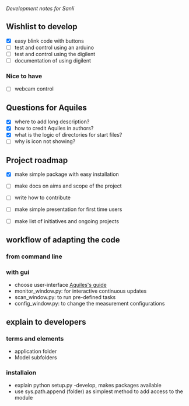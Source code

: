 _Development notes for Sanli_

## Wishlist to develop
* [x] easy blink code with buttons
* [ ] test and control using an arduino
* [ ] test and control using the digilent
* [ ] documentation of using digilent

### Nice to have
* [ ] webcam control 

## Questions for Aquiles
* [x] where to add long description?
* [x] how to credit Aquiles in authors?
* [x] what is the logic of directories for start files?
* [ ] why is icon not showing?

## Project roadmap
- [x] make simple package with easy installation
- [ ] make docs on aims and scope of the project
- [ ] write how to contribute
- [ ] make simple presentation for first time users
- [ ] make list of initiatives and ongoing projects


## workflow of adapting the code

### from command line


### with gui
- choose user-interface [Aquiles's guide](https://www.pythonforthelab.com/blog/step-by-step-guide-to-building-a-gui/)
- monitor_window.py: for interactive continuous updates
- scan_window.py: to run pre-defined tasks
- config_window.py: to change the measurement configurations


## explain to developers

### terms and elements
- application folder
- Model subfolders

### installaion
- explain python setup.py -develop, makes packages available
- use sys.path.append (folder) as simplest method to add access to the module